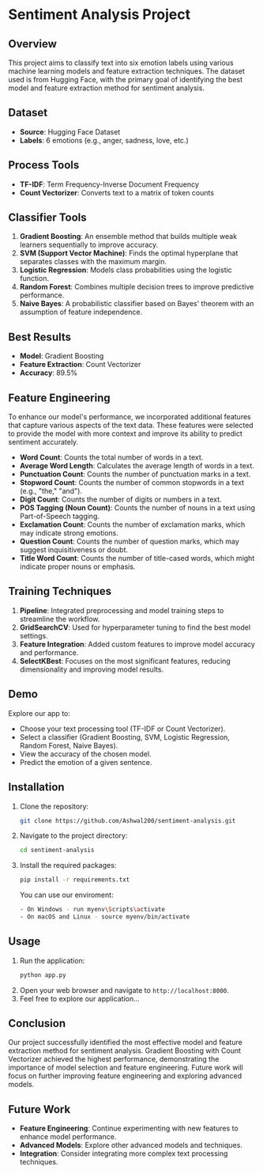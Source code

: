 # Sentiment Analysis Project

## Overview

This project aims to classify text into six emotion labels using various machine learning models and feature extraction techniques. The dataset used is from Hugging Face, with the primary goal of identifying the best model and feature extraction method for sentiment analysis.

## Dataset

- **Source**: Hugging Face Dataset
- **Labels**: 6 emotions (e.g., anger, sadness, love, etc.)

## Process Tools

- **TF-IDF**: Term Frequency-Inverse Document Frequency
- **Count Vectorizer**: Converts text to a matrix of token counts

## Classifier Tools

1. **Gradient Boosting**: An ensemble method that builds multiple weak learners sequentially to improve accuracy.
2. **SVM (Support Vector Machine)**: Finds the optimal hyperplane that separates classes with the maximum margin.
3. **Logistic Regression**: Models class probabilities using the logistic function.
4. **Random Forest**: Combines multiple decision trees to improve predictive performance.
5. **Naive Bayes**: A probabilistic classifier based on Bayes' theorem with an assumption of feature independence.

## Best Results

- **Model**: Gradient Boosting
- **Feature Extraction**: Count Vectorizer
- **Accuracy**: 89.5%

## Feature Engineering

To enhance our model's performance, we incorporated additional features that capture various aspects of the text data. These features were selected to provide the model with more context and improve its ability to predict sentiment accurately.
- **Word Count**: Counts the total number of words in a text.
- **Average Word Length**: Calculates the average length of words in a text.
- **Punctuation Count**: Counts the number of punctuation marks in a text.
- **Stopword Count**: Counts the number of common stopwords in a text (e.g., "the," "and").
- **Digit Count**: Counts the number of digits or numbers in a text.
- **POS Tagging (Noun Count)**: Counts the number of nouns in a text using Part-of-Speech tagging.
- **Exclamation Count**: Counts the number of exclamation marks, which may indicate strong emotions.
- **Question Count**: Counts the number of question marks, which may suggest inquisitiveness or doubt.
- **Title Word Count**: Counts the number of title-cased words, which might indicate proper nouns or emphasis.

## Training Techniques

1. **Pipeline**: Integrated preprocessing and model training steps to streamline the workflow.
2. **GridSearchCV**: Used for hyperparameter tuning to find the best model settings.
3. **Feature Integration**: Added custom features to improve model accuracy and performance.
1. **SelectKBest**: Focuses on the most significant features, reducing dimensionality and improving model results.

## Demo

Explore our app to:
- Choose your text processing tool (TF-IDF or Count Vectorizer).
- Select a classifier (Gradient Boosting, SVM, Logistic Regression, Random Forest, Naive Bayes).
- View the accuracy of the chosen model.
- Predict the emotion of a given sentence.

## Installation

1. Clone the repository:
   ```bash
   git clone https://github.com/Ashwal200/sentiment-analysis.git
   ```
2. Navigate to the project directory:
   ```bash
   cd sentiment-analysis
   ```
3. Install the required packages:
   ```bash
   pip install -r requirements.txt
   ```
   You can use our enviroment:
   ```bash
   - On Windows - run myenv\Scripts\activate
   - On macOS and Linux - source myenv/bin/activate
   ```

## Usage

1. Run the application:
   ```bash
   python app.py
   ```
2. Open your web browser and navigate to `http://localhost:8000`.
3. Feel free to explore our application...

## Conclusion

Our project successfully identified the most effective model and feature extraction method for sentiment analysis. Gradient Boosting with Count Vectorizer achieved the highest performance, demonstrating the importance of model selection and feature engineering. Future work will focus on further improving feature engineering and exploring advanced models.

## Future Work

- **Feature Engineering**: Continue experimenting with new features to enhance model performance.
- **Advanced Models**: Explore other advanced models and techniques.
- **Integration**: Consider integrating more complex text processing techniques.
